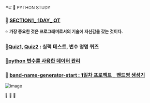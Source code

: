 ㅋ# 🧐 PYTHON STUDY 

### 📂 [SECTION1_ 1DAY_ OT](https://github.com/oiosu/100days-of-python-part_1/blob/main/section1/section1_1day.md) 
⭐ **가장 중요한 것은 프로그래머로서의 기술에 자신감을 갖는 것이다.**


### 📂[Quiz1](https://github.com/oiosu/100days-of-python-part_1/blob/main/section1/Quize1.md), [Quiz2](https://github.com/oiosu/100days-of-python-part_1/blob/main/section1/Quize2.md) : 실력 테스트,  변수 명명 퀴즈

### 📂[python 변수를 사용한 데이터 관리](https://github.com/oiosu/100days-of-python-part_1/blob/main/section1/%ED%8C%8C%EC%9D%B4%EC%8D%AC%20%EB%B3%80%EC%88%98%EB%A5%BC%20%EC%82%AC%EC%9A%A9%ED%95%9C%20%EB%8D%B0%EC%9D%B4%ED%84%B0%EA%B4%80%EB%A6%AC.md)

### 🚀 [band-name-generator-start : 1일차 프로젝트 _ 밴드명 생성기](https://github.com/oiosu/100days-of-python-part_1/blob/main/section1/Project_1.md)
![image](https://user-images.githubusercontent.com/99783474/182171956-1a36bf83-6752-42b0-9c79-003be0688b6a.png)



🚀
🚀
🚀

